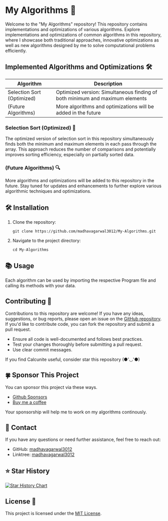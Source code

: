# My Algorithms 🧮

Welcome to the "My Algorithms" repository! This repository contains implementations and optimizations of various algorithms. Explore implementations and optimizations of common algorithms in this repository, where I showcase both traditional approaches, innovative optimizations as well as new algorithms designed by me to solve computational problems efficiently.

## Implemented Algorithms and Optimizations 🛠️

| Algorithm           | Description                                                                 |
|---------------------|-----------------------------------------------------------------------------|
| Selection Sort (Optimized) | Optimized version: Simultaneous finding of both minimum and maximum elements |
| (Future Algorithms) | More algorithms and optimizations will be added in the future               |

### Selection Sort (Optimized) 🚀

The optimized version of selection sort in this repository simultaneously finds both the minimum and maximum elements in each pass through the array. This approach reduces the number of comparisons and potentially improves sorting efficiency, especially on partially sorted data.

### (Future Algorithms) 🔍

More algorithms and optimizations will be added to this repository in the future. Stay tuned for updates and enhancements to further explore various algorithmic techniques and optimizations.

## 🛠️ Installation

1. Clone the repository:
   ```
   git clone https://github.com/madhavagarwal3012/My-Algorithms.git
   ```

2. Navigate to the project directory:
   ```
   cd My-Algorithms
   ```

## 📚 Usage

Each algorithm can be used by importing the respective Program file and calling its methods with your data.

## Contributing 🤝

Contributions to this repository are welcome! If you have any ideas, suggestions, or bug reports, please open an issue on the [GitHub repository](https://github.com/madhavagarwal3012/My-Algorithms/issues). If you'd like to contribute code, you can fork the repository and submit a pull request.

- Ensure all code is well-documented and follows best practices.
- Test your changes thoroughly before submitting a pull request.
- Use clear commit messages.

If you find Calcunite useful, consider star this repository (●'◡'●)

## 🍀 Sponsor This Project

You can sponsor this project via these ways.

+ [Github Sponsors](https://github.com/sponsors/madhavagarwal3012)
+ [Buy me a coffee](https://buymeacoffee.com/madhavagarwal3012)

Your sponsorship will help me to work on my algorithms continously.

## 📧 Contact

If you have any questions or need further assistance, feel free to reach out:

- GitHub: [madhavagarwal3012](https://github.com/madhavagarwal3012)
- Linktree: [madhavagarwal3012](https://linktr.ee/madhavagarwal3012)

## ⭐ Star History

[![Star History Chart](https://api.star-history.com/svg?repos=madhavagarwal3012/My-Algorithms&type=Date)](https://star-history.com/#madhavagarwal3012/My-Algorithms&Date)

## License 📄

This project is licensed under the [MIT License](LICENSE).
